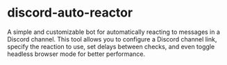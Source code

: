 # discord-auto-reactor
A simple and customizable bot for automatically reacting to messages in a Discord channel. This tool allows you to configure a Discord channel link, specify the reaction to use, set delays between checks, and even toggle headless browser mode for better performance.
